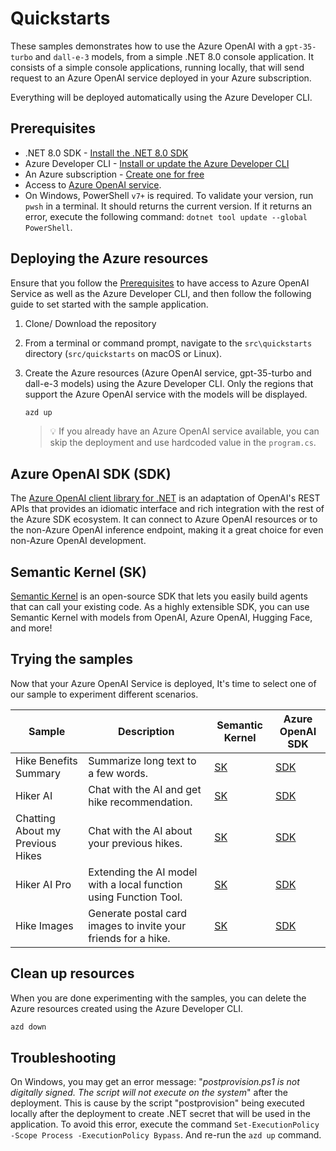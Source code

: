 # Quickstarts

These samples demonstrates how to use the Azure OpenAI with a `gpt-35-turbo` and `dall-e-3` models, from a simple .NET 8.0 console application. It consists of a simple console applications, running locally, that will send request to an Azure OpenAI service deployed in your Azure subscription. 

Everything will be deployed automatically using the Azure Developer CLI.


## Prerequisites

- .NET 8.0 SDK - [Install the .NET 8.0 SDK](https://dotnet.microsoft.com/download/dotnet/8.0)
- Azure Developer CLI - [Install or update the Azure Developer CLI](https://learn.microsoft.com/azure/developer/azure-developer-cli/install-azd)
- An Azure subscription - [Create one for free](https://azure.microsoft.com/free)
- Access to [Azure OpenAI service](https://learn.microsoft.com/azure/ai-services/openai/overview#how-do-i-get-access-to-azure-openai).
- On Windows, PowerShell `v7+` is required. To validate your version, run `pwsh` in a terminal. It should returns the current version. If it returns an error, execute the following command: `dotnet tool update --global PowerShell`.

## Deploying the Azure resources

Ensure that you follow the [Prerequisites](#prerequisites) to have access to Azure OpenAI Service as well as the Azure Developer CLI, and then follow the following guide to set started with the sample application.

1. Clone/ Download the repository
   
2. From a terminal or command prompt, navigate to the `src\quickstarts` directory (`src/quickstarts` on macOS or Linux).

3. Create the Azure resources (Azure OpenAI service, gpt-35-turbo and dall-e-3 models) using the Azure Developer CLI. Only the regions that support the Azure OpenAI service with the models will be displayed. 
	```bash
	azd up
	```

	> 💡 If you already have an Azure OpenAI service available, you can skip the deployment and use hardcoded value in the `program.cs`.
	

## Azure OpenAI SDK (SDK)

The [Azure OpenAI client library for .NET](https://learn.microsoft.com/en-us/azure/ai-services/openai/) is an adaptation of OpenAI's REST APIs that provides an idiomatic interface and rich integration with the rest of the Azure SDK ecosystem. It can connect to Azure OpenAI resources or to the non-Azure OpenAI inference endpoint, making it a great choice for even non-Azure OpenAI development.

## Semantic Kernel (SK)

[Semantic Kernel](https://learn.microsoft.com/en-us/semantic-kernel/overview/) is an open-source SDK that lets you easily build agents that can call your existing code. As a highly extensible SDK, you can use Semantic Kernel with models from OpenAI, Azure OpenAI, Hugging Face, and more!

## Trying the samples

Now that your Azure OpenAI Service is deployed, It's time to select one of our sample to experiment different scenarios.

| Sample                | Description                         | Semantic Kernel | Azure OpenAI SDK |
|-----------------------|-------------                        |-----------------|------------------|
| Hike Benefits Summary | Summarize long text to a few words. | [SK](semantic-kernel/01-HikeBenefitsSummary/README.md) | [SDK](azure-openai-sdk/01-HikeBenefitsSummary/README.md) |
| Hiker AI              | Chat with the AI and get hike recommendation. | [SK](semantic-kernel/02-HikerAI/README.md) | [SDK](azure-openai-sdk/02-HikerAI/README.md) |
| Chatting About my Previous Hikes | Chat with the AI about your previous hikes. | [SK](semantic-kernel/03-ChattingAboutMyHikes/README.md) | [SDK](azure-openai-sdk/03-ChattingAboutMyHikes/README.md) |
| Hiker AI Pro          | Extending the AI model with a local function using Function Tool. | [SK](semantic-kernel/04-AiAndNative/README.md) | [SDK](azure-openai-sdk/04-HikerAIPro/README.md) |
| Hike Images           | Generate postal card images to invite your friends for a hike. | [SK](semantic-kernel/05-HikeImages/README.md) | [SDK](azure-openai-sdk/05-HikeImages/README.md) |

## Clean up resources

When you are done experimenting with the samples, you can delete the Azure resources created using the Azure Developer CLI.

```bash
azd down
```

## Troubleshooting

On Windows, you may get an error message: "*postprovision.ps1 is not digitally signed. The script will not execute on the system*" after the deployment. This is cause by the script "postprovision" being executed locally after the deployment to create .NET secret that will be used in the application. To avoid this error, execute the command `Set-ExecutionPolicy -Scope Process -ExecutionPolicy Bypass`. And re-run the `azd up` command.
